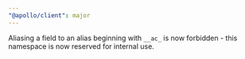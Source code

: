 ```yaml
---
"@apollo/client": major
---
```


Aliasing a field to an alias beginning with `__ac_` is now forbidden - this namespace is now reserved for internal use.
